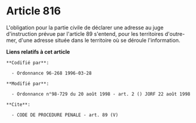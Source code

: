 # Article 816

L'obligation pour la partie civile de déclarer une adresse au juge d'instruction prévue par l'article 89 s'entend, pour les
territoires d'outre-mer, d'une adresse située dans le territoire où se déroule l'information.

**Liens relatifs à cet article**

	**Codifié par**:

	  - Ordonnance 96-268 1996-03-28

	**Modifié par**:

	  - Ordonnance n°98-729 du 20 août 1998 - art. 2 () JORF 22 août 1998

	**Cite**:

	  - CODE DE PROCEDURE PENALE - art. 89 (V)

